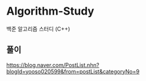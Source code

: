 # Algorithm-Study
백준 알고리즘 스터디 (C++)

## 풀이
https://blog.naver.com/PostList.nhn?blogId=yooso020599&from=postList&categoryNo=9
